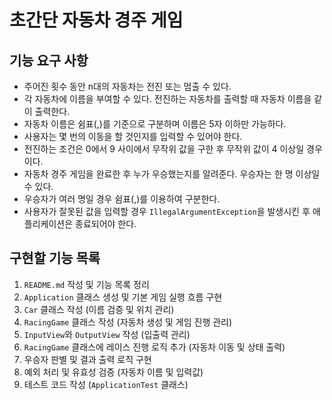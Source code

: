 # 초간단 자동차 경주 게임

## 기능 요구 사항
- 주어진 횟수 동안 n대의 자동차는 전진 또는 멈출 수 있다.
- 각 자동차에 이름을 부여할 수 있다. 전진하는 자동차를 출력할 때 자동차 이름을 같이 출력한다.
- 자동차 이름은 쉼표(,)를 기준으로 구분하며 이름은 5자 이하만 가능하다.
- 사용자는 몇 번의 이동을 할 것인지를 입력할 수 있어야 한다.
- 전진하는 조건은 0에서 9 사이에서 무작위 값을 구한 후 무작위 값이 4 이상일 경우이다.
- 자동차 경주 게임을 완료한 후 누가 우승했는지를 알려준다. 우승자는 한 명 이상일 수 있다.
- 우승자가 여러 명일 경우 쉼표(,)를 이용하여 구분한다.
- 사용자가 잘못된 값을 입력할 경우 `IllegalArgumentException`을 발생시킨 후 애플리케이션은 종료되어야 한다.

## 구현할 기능 목록
1. `README.md` 작성 및 기능 목록 정리
2. `Application` 클래스 생성 및 기본 게임 실행 흐름 구현
3. `Car` 클래스 작성 (이름 검증 및 위치 관리)
4. `RacingGame` 클래스 작성 (자동차 생성 및 게임 진행 관리)
5. `InputView`와 `OutputView` 작성 (입출력 관리)
6. `RacingGame` 클래스에 레이스 진행 로직 추가 (자동차 이동 및 상태 출력)
7. 우승자 판별 및 결과 출력 로직 구현
8. 예외 처리 및 유효성 검증 (자동차 이름 및 입력값)
9. 테스트 코드 작성 (`ApplicationTest` 클래스)

